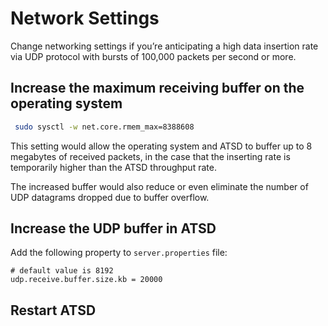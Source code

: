 # Network Settings

Change networking settings if you’re anticipating a high data insertion rate via UDP protocol with bursts of 100,000
packets per second or more.

## Increase the maximum receiving buffer on the operating system

```sh
 sudo sysctl -w net.core.rmem_max=8388608                                 
```

This setting would allow the operating system and ATSD to buffer up to 8
megabytes of received packets, in the case that the inserting rate is temporarily
higher than the ATSD throughput rate.

The increased buffer would also reduce or even eliminate the number of
UDP datagrams dropped due to buffer overflow.

## Increase the UDP buffer in ATSD

Add the following property to `server.properties` file:

```
# default value is 8192
udp.receive.buffer.size.kb = 20000
```

## Restart ATSD
